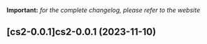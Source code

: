 **Important:**
*for the complete changelog, please refer to the website*








## [cs2-0.0.1]cs2-0.0.1 (2023-11-10)

